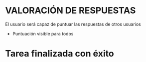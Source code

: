 # VALORACIÓN DE RESPUESTAS
 
El usuario será capaz de puntuar las respuestas de otros usuarios

- Puntuación visible para todos

# Tarea finalizada con éxito